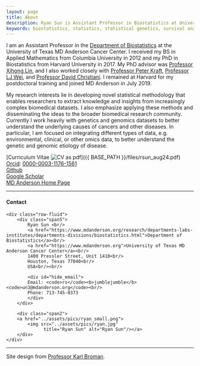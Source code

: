 ```yaml
---
layout: page
title: About
description: Ryan Sun is Assistant Professor in Biostatistics at University of Texas MD Anderson Cancer Center; integrating genetic, genomic, and clinical data to make discoveries from modern high-throughput sources.
keywords: biostatistics, statistics, statistical genetics, survival analysis
---
```


I am an Assistant Professor in the
[Department of Biostatistics](https://www.mdanderson.org/research/departments-labs-institutes/departments-divisions/biostatistics.html)
at the University of Texas MD Anderson Cancer Center.
I received my BS in Applied Mathematics from Columbia University in 2012
and my PhD in Biostatistics from Harvard University in 2017.
My PhD advisor was [Professor Xihong Lin](https://www.hsph.harvard.edu/xihong-lin/),
and I also worked closely with [Professor Peter Kraft](https://www.hsph.harvard.edu/peter-kraft/),
[Professor LJ Wei](https://www.hsph.harvard.edu/l-wei/), and [Professor David Christiani](https://www.hsph.harvard.edu/david-christiani/).
I remained at Harvard for my postdoctoral training and joined MD Anderson in July 2019.

My research interests lie in developing novel statistical methodology that enables researchers to extract knowledge and insights from increasingly complex biomedical datasets. I also emphasize applying these methods and disseminating the ideas to the broader biomedical research community. Currently I work heavily with genetics and genomics datasets to better understand the underlying causes of cancers and other diseases. In particular, I am focused on integrating different types of data, e.g. environmental, clinical, or other omics data, to better understand the genetic and genomic etiology of disease.

[Curriculum Vitae ![CV as pdf](pages/icons16/pdf-icon.png)]({{ BASE_PATH }}/files/rsun_aug24.pdf)<br/>
[Orcid](https://orcid.org): [0000-0003-1176-1561](https://orcid.org/0000-0003-1176-1561)<br/>
[Github](https://github.com/ryanrsun)<br/>
[Google Scholar](https://scholar.google.com/citations?user=9odeJa0AAAAJ&hl=en)<br/>
[MD Anderson Home Page](https://faculty.mdanderson.org/profiles/ryan_sun.html)<br/>

---

<div class="container">
<h4><a name="Contact"></a>Contact</h4>

    <div class="row-fluid">
        <div class="span5">
            Ryan Sun <br/>
            <a href="https://www.mdanderson.org/research/departments-labs-institutes/departments-divisions/biostatistics.html">Department of Biostatistics</a><br/>
            <a href="https://www.mdanderson.org">University of Texas MD Anderson Cancer Center</a><br/>
            1400 Pressler Street, Unit 1410<br/>
            Houston, Texas 77040<br/>
            USA<br/><br/>

            <div id="hide_email">
            Email: <code>rs</code><b>jumblejumble</b><code>un3@mdanderson.org</code><br/>
            Phone: 713-745-0373
            </div>
        </div>

        <div class="span2">
        <a href="../assets/pics/ryan_small.png">
            <img src="../assets/pics/ryan.jpg"
                  title="Ryan Sun" alt="Ryan Sun"/></a>
        </div>
    </div>
</div>

---

Site design from [Professor Karl Broman](https://kbroman.org).
